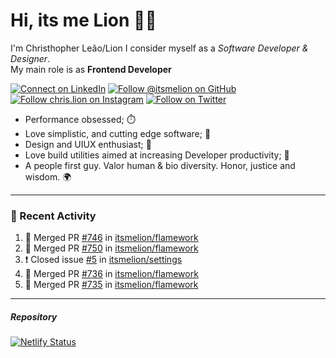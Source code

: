 # Hi, its me Lion 👋🦁

I'm Christhopher Leão/Lion
I consider myself as a _Software Developer & Designer_.<br/>My main role is as <b>Frontend Developer</b>
<br />

[![Connect on LinkedIn](https://img.shields.io/badge/--linkedin?label=LinkedIn&logo=LinkedIn&style=social)](https://www.linkedin.com/in/chrislion)
[![Follow @itsmelion on GitHub](https://img.shields.io/github/followers/itsmelion?label=follow%20%40itsmeLion&style=social)](https://github.com/itsmelion)
[![Follow chris.lion on Instagram](https://img.shields.io/badge/--instagram?label=@chris.lion&logo=Instagram&style=social)](https://instagram.com/chris.lion)
[![Follow on Twitter](https://img.shields.io/badge/--twitter?label=@ChrisLion_me&logo=Twitter&style=social)](https://twitter.com/chrislion_me)

- Performance obsessed; ⏱️
- Love simplistic, and cutting edge software; 📆
- Design and UIUX enthusiast; 🎨
- Love build utilities aimed at increasing Developer productivity; 🧰
- A people first guy. Valor human & bio diversity. Honor, justice and wisdom. 🌍

---
### 📰 Recent Activity

<!--START_SECTION:activity-->
1. 🎉 Merged PR [#746](https://github.com/itsmelion/flamework/pull/746) in [itsmelion/flamework](https://github.com/itsmelion/flamework)
2. 🎉 Merged PR [#750](https://github.com/itsmelion/flamework/pull/750) in [itsmelion/flamework](https://github.com/itsmelion/flamework)
3. ❗️ Closed issue [#5](https://github.com/itsmelion/settings/issues/5) in [itsmelion/settings](https://github.com/itsmelion/settings)
4. 🎉 Merged PR [#736](https://github.com/itsmelion/flamework/pull/736) in [itsmelion/flamework](https://github.com/itsmelion/flamework)
5. 🎉 Merged PR [#735](https://github.com/itsmelion/flamework/pull/735) in [itsmelion/flamework](https://github.com/itsmelion/flamework)
<!--END_SECTION:activity-->

___

##### Repository
[![Netlify Status](https://api.netlify.com/api/v1/badges/9e2e6136-1ab9-42fc-8d4e-188512d5d841/deploy-status)](https://app.netlify.com/sites/lion-portfolio/deploys)
